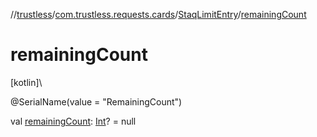 //[trustless](../../../index.md)/[com.trustless.requests.cards](../index.md)/[StaqLimitEntry](index.md)/[remainingCount](remaining-count.md)

# remainingCount

[kotlin]\

@SerialName(value = &quot;RemainingCount&quot;)

val [remainingCount](remaining-count.md): [Int](https://kotlinlang.org/api/latest/jvm/stdlib/kotlin/-int/index.html)? = null
